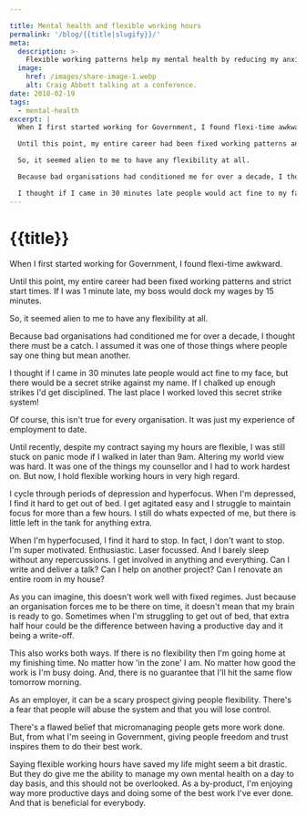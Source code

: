 ```yaml
---

title: Mental health and flexible working hours
permalink: '/blog/{{title|slugify}}/'
meta:
  description: >-
    Flexible working patterns help my mental health by reducing my anxiety.
  image:
    href: /images/share-image-1.webp
    alt: Craig Abbott talking at a conference.
date: 2018-02-19
tags:
  - mental-health
excerpt: |
  When I first started working for Government, I found flexi-time awkward. 

  Until this point, my entire career had been fixed working patterns and strict start times. If I was 1 minute late, my boss would dock my wages by 15 minutes. 

  So, it seemed alien to me to have any flexibility at all.

  Because bad organisations had conditioned me for over a decade, I thought there must be a catch. I assumed it was one of those things where people say one thing but mean another.

  I thought if I came in 30 minutes late people would act fine to my face, but there would be a secret strike against my name. If I chalked up enough strikes I'd get disciplined. The last place I worked loved this secret strike system!
---
```


# {{title}}

When I first started working for Government, I found flexi-time awkward.

Until this point, my entire career had been fixed working patterns and strict start times. If I was 1 minute late, my boss would dock my wages by 15 minutes. 

So, it seemed alien to me to have any flexibility at all.

Because bad organisations had conditioned me for over a decade, I thought there must be a catch. I assumed it was one of those things where people say one thing but mean another.

I thought if I came in 30 minutes late people would act fine to my face, but there would be a secret strike against my name. If I chalked up enough strikes I'd get disciplined. The last place I worked loved this secret strike system!

Of course, this isn't true for every organisation. It was just my experience of employment to date.

Until recently, despite my contract saying my hours are flexible, I was still stuck on panic mode if I walked in later than 9am. Altering my world view was hard. It was one of the things my counsellor and I had to work hardest on. But now, I hold flexible working hours in very high regard.

I cycle through periods of depression and hyperfocus. When I'm depressed, I find it hard to get out of bed. I get agitated easy and I struggle to maintain focus for more than a few hours. I still do whats expected of me, but there is little left in the tank for anything extra.

When I'm hyperfocused, I find it hard to stop. In fact, I don't want to stop. I'm super motivated. Enthusiastic. Laser focussed. And I barely sleep without any repercussions. I get involved in anything and everything. Can I write and deliver a talk? Can I help on another project? Can I renovate an entire room in my house?

As you can imagine, this doesn't work well with fixed regimes. Just because an organisation forces me to be there on time, it doesn't mean that my brain is ready to go. Sometimes when I'm struggling to get out of bed, that extra half hour could be the difference between having a productive day and it being a write-off.

This also works both ways. If there is no flexibility then I'm going home at my finishing time. No matter how 'in the zone' I am. No matter how good the work is I'm busy doing. And, there is no guarantee that I'll hit the same flow tomorrow morning.

As an employer, it can be a scary prospect giving people flexibility. There's a fear that people will abuse the system and that you will lose control.

There's a flawed belief that micromanaging people gets more work done. But, from what I'm seeing in Government, giving people freedom and trust inspires them to do their best work.

Saying flexible working hours have saved my life might seem a bit drastic. But they do give me the ability to manage my own mental health on a day to day basis, and this should not be overlooked. As a by-product, I'm enjoying way more productive days and doing some of the best work I've ever done. And that is beneficial for everybody.